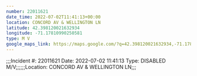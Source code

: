 ```yaml
---
number: 22011621
date_time: 2022-07-02T11:41:13+00:00
location: CONCORD AV & WELLINGTON LN
latitude: 42.398120021632934
longitude: -71.17810990250581
type: M V
google_maps_link: https://maps.google.com/?q=42.398120021632934,-71.17810990250581
---
```


;;;Incident #: 22011621   Date: 2022-07-02 11:41:13   Type: DISABLED M/V;;;;;;Location: CONCORD AV & WELLINGTON LN;;;
